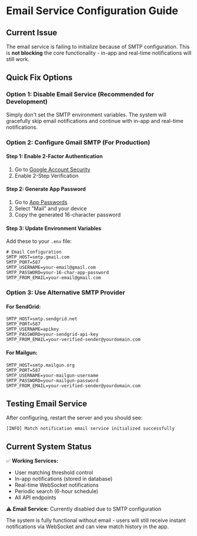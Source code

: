 # Email Service Configuration Guide

## Current Issue

The email service is failing to initialize because of SMTP configuration. This is **not blocking** the core functionality - in-app and real-time notifications will still work.

## Quick Fix Options

### Option 1: Disable Email Service (Recommended for Development)

Simply don't set the SMTP environment variables. The system will gracefully skip email notifications and continue with in-app and real-time notifications.

### Option 2: Configure Gmail SMTP (For Production)

#### Step 1: Enable 2-Factor Authentication

1. Go to [Google Account Security](https://myaccount.google.com/security)
2. Enable 2-Step Verification

#### Step 2: Generate App Password

1. Go to [App Passwords](https://myaccount.google.com/apppasswords)
2. Select "Mail" and your device
3. Copy the generated 16-character password

#### Step 3: Update Environment Variables

Add these to your `.env` file:

```env
# Email Configuration
SMTP_HOST=smtp.gmail.com
SMTP_PORT=587
SMTP_USERNAME=your-email@gmail.com
SMTP_PASSWORD=your-16-char-app-password
SMTP_FROM_EMAIL=your-email@gmail.com
```

### Option 3: Use Alternative SMTP Provider

#### For SendGrid:

```env
SMTP_HOST=smtp.sendgrid.net
SMTP_PORT=587
SMTP_USERNAME=apikey
SMTP_PASSWORD=your-sendgrid-api-key
SMTP_FROM_EMAIL=your-verified-sender@yourdomain.com
```

#### For Mailgun:

```env
SMTP_HOST=smtp.mailgun.org
SMTP_PORT=587
SMTP_USERNAME=your-mailgun-username
SMTP_PASSWORD=your-mailgun-password
SMTP_FROM_EMAIL=your-verified-sender@yourdomain.com
```

## Testing Email Service

After configuring, restart the server and you should see:

```
[INFO] Match notification email service initialized successfully
```

## Current System Status

✅ **Working Services:**

-   User matching threshold control
-   In-app notifications (stored in database)
-   Real-time WebSocket notifications
-   Periodic search (6-hour schedule)
-   All API endpoints

⚠️ **Email Service:** Currently disabled due to SMTP configuration

The system is fully functional without email - users will still receive instant notifications via WebSocket and can view match history in the app.
